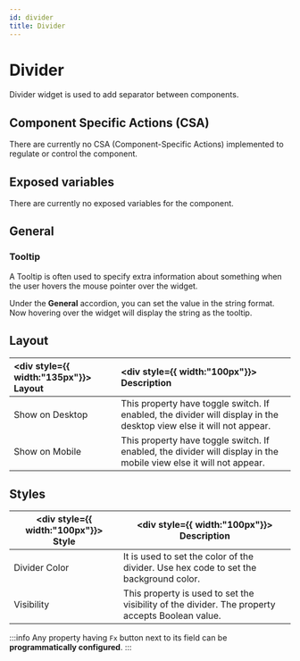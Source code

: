 ```yaml
---
id: divider
title: Divider
---
```

# Divider

Divider widget is used to add separator between components. 

<div>

## Component Specific Actions (CSA)

There are currently no CSA (Component-Specific Actions) implemented to regulate or control the component.

</div>

<div>

## Exposed variables

There are currently no exposed variables for the component.

</div>

<div>

## General
### Tooltip

A Tooltip is often used to specify extra information about something when the user hovers the mouse pointer over the widget.

Under the <b>General</b> accordion, you can set the value in the string format. Now hovering over the widget will display the string as the tooltip.

</div>

<div>

## Layout


| <div style={{ width:"135px"}}> Layout </div> | <div style={{ width:"100px"}}> Description </div> |
|:----------- |:----------- |
| Show on Desktop |  This property have toggle switch. If enabled, the divider will display in the desktop view else it will not appear. |
| Show on Mobile |  This property have toggle switch. If enabled, the divider will display in the mobile view else it will not appear. |

</div>

<div>

## Styles

| <div style={{ width:"100px"}}> Style </div> | <div style={{ width:"100px"}}> Description </div> |
| ----------- | ----------- |
| Divider Color |  It is used to set the color of the divider. Use hex code to set the background color. |
| Visibility |  This property is used to set the visibility of the divider. The property accepts Boolean value. |

:::info
Any property having `Fx` button next to its field can be **programmatically configured**.
:::

</div>